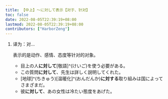 ```yaml
---
title: 【中上】～に対して表示【对于、针对】
toc: false
date: 2022-08-05T22:39:19+08:00
lastmod: 2022-08-05T22:39:19+08:00
contributors: ["HarborZeng"]
---
```


1. 译为：对...

    表示的是动作、感情、态度等针对的对象。

    - 目上の人**に対して**[敬語]^(けいご)を使う必要がある。
    - この質問**に対して**、先生は詳しく説明してくれた。
    - [地球]^(ちきゅう)[温暖化]^(おんだんか)**に対する**取り組みは国によってさまざまだ。
    - 彼**に対して**、あの女性は冷たい態度をあげた。

